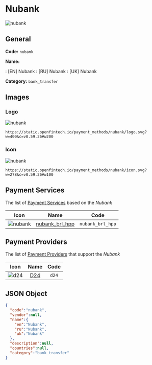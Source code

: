
# Nubank 
![nubank](https://static.openfintech.io/payment_methods/nubank/logo.svg?w=400&c=v0.59.26#w200)  

## General 
**Code:** `nubank` 
 
**Name:** 
 
:	[EN] Nubank 
:	[RU] Nubank 
:	[UK] Nubank 
 
**Category:** `bank_transfer` 
 

## Images 

### Logo 
![nubank](https://static.openfintech.io/payment_methods/nubank/logo.svg?w=400&c=v0.59.26#w200)  

```
https://static.openfintech.io/payment_methods/nubank/logo.svg?w=400&c=v0.59.26#w200
```  

### Icon 
![nubank](https://static.openfintech.io/payment_methods/nubank/icon.svg?w=278&c=v0.59.26#w100)  

```
https://static.openfintech.io/payment_methods/nubank/icon.svg?w=278&c=v0.59.26#w100
```  

## Payment Services 
 
The list of [Payment Services](/payment-services/) based on the _Nubank_ 

|Icon|Name|Code| 
|:---:|:---:|:---:| 
|![nubank](https://static.openfintech.io/payment_methods/nubank/icon.svg?w=278&c=v0.59.26#w100) |[nubank_brl_hpp](/payment-services/nubank_brl_hpp/)|`nubank_brl_hpp`| 
 

## Payment Providers 
 
The list of [Payment Providers](/payment-providers/) that support the _Nubank_ 

|Icon|Name|Code| 
|:---:|:---:|:---:| 
|![d24](https://static.openfintech.io/payment_providers/d24/icon.svg?w=278&c=v0.59.26#w100) |[D24](/payment-providers/d24/)|`d24`| 
 

## JSON Object 

```json
{
  "code":"nubank",
  "vendor":null,
  "name":{
    "en":"Nubank",
    "ru":"Nubank",
    "uk":"Nubank"
  },
  "description":null,
  "countries":null,
  "category":"bank_transfer"
}
```  
